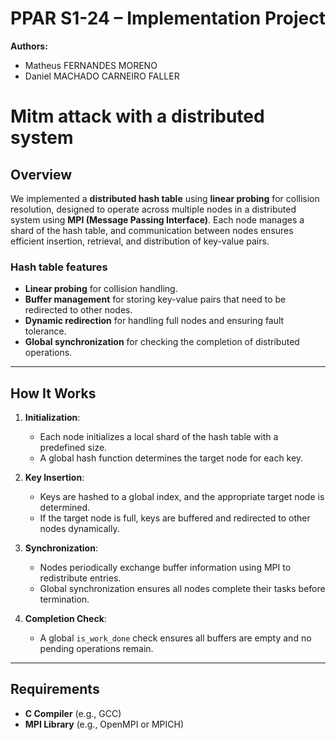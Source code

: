 # PPAR S1-24 – Implementation Project

**Authors:**
- Matheus FERNANDES MORENO
- Daniel MACHADO CARNEIRO FALLER

# Mitm attack with a distributed system

## Overview

We implemented a **distributed hash table** using **linear probing** for collision resolution, designed to operate across multiple nodes in a distributed system using **MPI (Message Passing Interface)**. Each node manages a shard of the hash table, and communication between nodes ensures efficient insertion, retrieval, and distribution of key-value pairs.

### Hash table features
- **Linear probing** for collision handling.
- **Buffer management** for storing key-value pairs that need to be redirected to other nodes.
- **Dynamic redirection** for handling full nodes and ensuring fault tolerance.
- **Global synchronization** for checking the completion of distributed operations.

---

## How It Works

1. **Initialization**:
   - Each node initializes a local shard of the hash table with a predefined size.
   - A global hash function determines the target node for each key.

2. **Key Insertion**:
   - Keys are hashed to a global index, and the appropriate target node is determined.
   - If the target node is full, keys are buffered and redirected to other nodes dynamically.

3. **Synchronization**:
   - Nodes periodically exchange buffer information using MPI to redistribute entries.
   - Global synchronization ensures all nodes complete their tasks before termination.

4. **Completion Check**:
   - A global `is_work_done` check ensures all buffers are empty and no pending operations remain.

---

## Requirements

- **C Compiler** (e.g., GCC)
- **MPI Library** (e.g., OpenMPI or MPICH)
